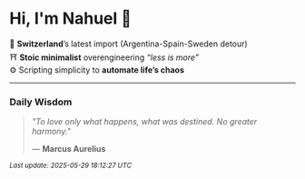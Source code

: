 # Hi, I'm Nahuel :tiger:

📍 **Switzerland**’s latest import (Argentina-Spain-Sweden detour)  
⛩️ **Stoic minimalist** overengineering *“less is more”*  
⚙️ Scripting simplicity to **automate life’s chaos**

---

### Daily Wisdom
> _"To love only what happens, what was destined. No greater harmony."_  
>
> — **Marcus Aurelius**

<sub>*Last update: 2025-05-29 18:12:27 UTC*</sub>


